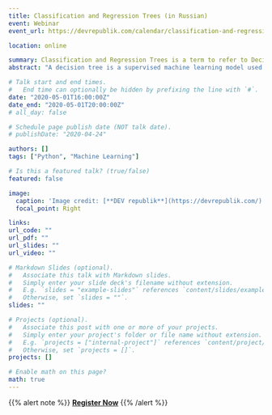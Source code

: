 ```yaml
---
title: Classification and Regression Trees (in Russian)
event: Webinar
event_url: https://devrepublik.com/calendar/classification-and-regression-trees-p-class-my-button-regs-a-href-https-share-hsforms-com-1skcxzjohtdiktng_4i1rdw49933-registration-a-p-fee-540-uah/

location: online

summary: Classification and Regression Trees is a term to refer to Decision Tree algorithms that can be used for classification or regression predictive modelling problems. Let’s talk in more details.
abstract: "A decision tree is a supervised machine learning model used to predict a target by learning decision rules from features. Classification and Regression Trees is a term to refer to Decision Tree algorithms that can be used for classification or regression predictive modelling problems. Let’s talk in more details."

# Talk start and end times.
#   End time can optionally be hidden by prefixing the line with `#`.
date: "2020-05-01T16:00:00Z"
date_end: "2020-05-01T20:00:00Z"
# all_day: false

# Schedule page publish date (NOT talk date).
# publishDate: "2020-04-24"

authors: []
tags: ["Python", "Machine Learning"]

# Is this a featured talk? (true/false)
featured: false

image:
  caption: 'Image credit: [**DEV republik**](https://devrepublik.com/)'
  focal_point: Right

links:
url_code: ""
url_pdf: ""
url_slides: ""
url_video: ""

# Markdown Slides (optional).
#   Associate this talk with Markdown slides.
#   Simply enter your slide deck's filename without extension.
#   E.g. `slides = "example-slides"` references `content/slides/example-slides.md`.
#   Otherwise, set `slides = ""`.
slides: ""

# Projects (optional).
#   Associate this post with one or more of your projects.
#   Simply enter your project's folder or file name without extension.
#   E.g. `projects = ["internal-project"]` references `content/project/deep-learning/index.md`.
#   Otherwise, set `projects = []`.
projects: []

# Enable math on this page?
math: true
---
```


{{% alert note %}}
**[Register Now](https://devrepublik.com/calendar/classification-and-regression-trees-p-class-my-button-regs-a-href-https-share-hsforms-com-1skcxzjohtdiktng_4i1rdw49933-registration-a-p-fee-540-uah/)**
{{% /alert %}}